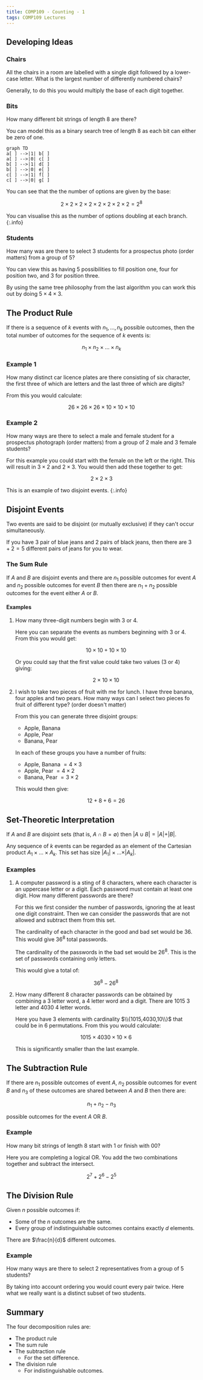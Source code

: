 ```yaml
---
title: COMP109 - Counting - 1
tags: COMP109 Lectures
---
```

## Developing Ideas
### Chairs
All the chairs in a room are labelled with a single digit followed by a lower-case letter. What is the largest number of differently numbered chairs?

Generally, to do this you would multiply the base of each digit together.

### Bits
How many different bit strings of length 8 are there?

You can model this as a binary search tree of length 8 as each bit can either be zero of one.

```mermaid
graph TD
a[ ] -->|1| b[ ]
a[ ] -->|0| c[ ]
b[ ] -->|1| d[ ]
b[ ] -->|0| e[ ]
c[ ] -->|1| f[ ]
c[ ] -->|0| g[ ]
```

You can see that the the number of options are given by the base:

$$2\times 2\times 2\times 2\times 2\times 2\times 2\times 2=2^8$$

You can visualise this as the number of options doubling at each branch.
{:.info}

### Students
How many was are there to select 3 students for a prospectus photo (order matters) from a group of 5?

You can view this as having 5 possibilities to fill position one, four for position two, and 3 for position three.

By using the same tree philosophy from the last algorithm you can work this out by doing $5\times 4\times 3$.

## The Product Rule
If there is a sequence of $k$ events with $n_1,\ldots,n_k$ possible outcomes, then the total number of outcomes for the sequence of $k$ events is:

$$n_1\times n_2\times\ldots\times n_k$$

### Example 1
How many distinct car licence plates are there consisting of six character, the first three of which are letters and the last three of which are digits?

From this you would calculate:

$$26\times26\times26\times10\times10\times10$$

### Example 2
How many ways are there to select a male and female student for a prospectus photograph (order matters) from a group of 2 male and 3 female students?

For this example you could start with the female on the left or the right. This will result in $3\times2$ and $2\times3$. You would then add these together to get:

$$2\times2\times3$$

This is an example of two disjoint events.
{:.info}

## Disjoint Events
Two events are said to be disjoint (or mutually exclusive) if they can't occur simultaneously.

If you have 3 pair of blue jeans and 2 pairs of black jeans, then there are $3+2=5$ different pairs of jeans for you to wear.

### The Sum Rule
If $A$ and $B$ are disjoint events and there are $n_1$ possible outcomes for event $A$ and $n_2$ possible outcomes for event $B$ then there are $n_1+n_2$ possible outcomes for the event either $A$ or $B$.

#### Examples
1. How many three-digit numbers begin with 3 or 4.

	Here you can separate the events as numbers beginning with 3 or 4. From this you would get:

	$$10\times10+10\times10$$

	Or you could say that the first value could take two values (3 or 4) giving:

	$$2\times10\times10$$
1. I wish to take two pieces of fruit with me for lunch. I have three banana, four apples and two pears. How many ways can I select two pieces fo fruit of different type? (order doesn't matter)
	
	From this you can generate three disjoint groups:
	
	* Apple, Banana
	* Apple, Pear
	* Banana, Pear
	
	In each of these groups you have a number of fruits:
	
	* Apple, Banana $=4\times3$
	* Apple, Pear $=4\times2$
	* Banana, Pear $=3\times2$
	
	This would then give:
	
	$$12 + 8 + 6 = 26$$
	
## Set-Theoretic Interpretation
If $A$ and $B$ are disjoint sets (that is, $A\cap B=\emptyset$) then $\vert A\cup B\vert=\vert A\vert+\vert B\vert$.

Any sequence of $k$ events can be regarded as an element of the Cartesian product $A_1\times\ldots\times A_k$. This set has size $\vert A_1\vert\times\ldots\times\vert A_k\vert$.

### Examples
1. A computer password is a sting of 8 characters, where each character is an uppercase letter or a digit. Each password must contain at least one digit. How many different passwords are there?


	For this we first consider the number of passwords, ignoring the at least one digit constraint. Then we can consider the passwords that are not allowed and subtract them from this set.

	The cardinality of each character in the good and bad set would be 36. This would give $36^8$ total passwords.

	The cardinality of the passwords in the bad set would be $26^8$. This is the set of passwords containing only letters.

	This would give a total of:

	$$36^8-26^8$$
1. How many different 8 character passwords can be obtained by combining a 3 letter word, a 4 letter word and a digit. There are 1015 3 letter and 4030 4 letter words.

	Here you have 3 elements with cardinality $\\{1015,4030,10\\}$ that could be in 6 permutations. From this you would calculate:

	$$1015\times4030\times10\times6$$

	This is significantly smaller than the last example.

## The Subtraction Rule
If there are $n_1$ possible outcomes of event $A$, $n_2$ possible outcomes for event $B$ and $n_3$ of these outcomes are shared between $A$ and $B$ then there are:

$$n_1+n_2-n_3$$

possible outcomes for the event $A$ OR $B$.

### Example
How many bit strings of length 8 start with 1 or finish with 00?

Here you are completing a logical OR. You add the two combinations together and subtract the intersect.

$$2^7+2^6-2^5$$

## The Division Rule
Given $n$ possible outcomes if:

* Some of the $n$ outcomes are the same.
* Every group of indistinguishable outcomes contains exactly $d$ elements.

There are $\frac{n}{d}$ different outcomes.
### Example
How many ways are there to select 2 representatives from a group of 5 students?

By taking into account ordering you would count every pair twice. Here what we really want is a distinct subset of two students.

## Summary
The four decomposition rules are:

* The product rule
* The sum rule
* The subtraction rule
	* For the set difference.
* The division rule
	* For indistinguishable outcomes.
